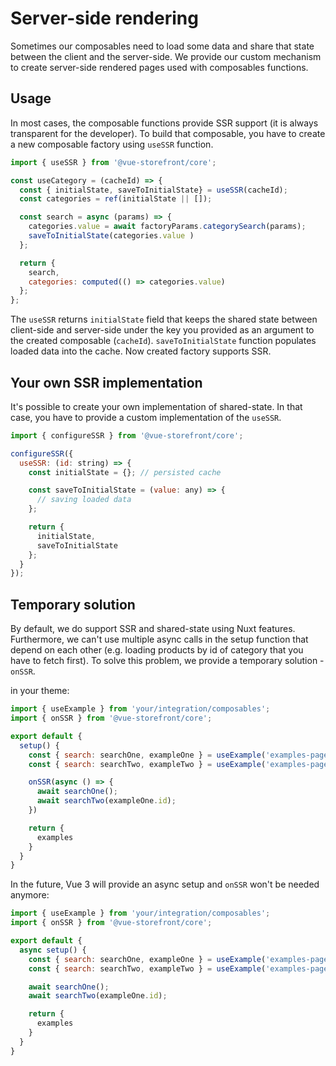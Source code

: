 # Server-side rendering

Sometimes our composables need to load some data and share that state between the client and the server-side.
We provide our custom mechanism to create server-side rendered pages used with composables functions.

## Usage

In most cases, the composable functions provide SSR support (it is always transparent for the developer).
To build that composable, you have to create a new composable factory using `useSSR` function.

```js
import { useSSR } from '@vue-storefront/core';

const useCategory = (cacheId) => {
  const { initialState, saveToInitialState} = useSSR(cacheId);
  const categories = ref(initialState || []);

  const search = async (params) => {
    categories.value = await factoryParams.categorySearch(params);
    saveToInitialState(categories.value )
  };

  return {
    search,
    categories: computed(() => categories.value)
  };
};
```

The `useSSR` returns `initialState` field that keeps the shared state between client-side and server-side under the key you provided as an argument to the created composable (`cacheId`). `saveToInitialState` function populates loaded data into the cache. Now created factory supports SSR.

## Your own SSR implementation

It's possible to create your own implementation of shared-state. In that case, you have to provide a custom implementation of the `useSSR`.

```js
import { configureSSR } from '@vue-storefront/core';

configureSSR({
  useSSR: (id: string) => {
    const initialState = {}; // persisted cache

    const saveToInitialState = (value: any) => {
      // saving loaded data
    };

    return {
      initialState,
      saveToInitialState
    };
  }
});
```

## Temporary solution

By default, we do support SSR and shared-state using Nuxt features. Furthermore, we can't use multiple async calls in the setup function that depend on each other (e.g. loading products by id of category that you have to fetch first). To solve this problem, we provide a temporary solution - `onSSR`.

in your theme:

```js
import { useExample } from 'your/integration/composables';
import { onSSR } from '@vue-storefront/core';

export default {
  setup() {
    const { search: searchOne, exampleOne } = useExample('examples-page1');
    const { search: searchTwo, exampleTwo } = useExample('examples-page2');

    onSSR(async () => {
      await searchOne();
      await searchTwo(exampleOne.id);
    })

    return {
      examples
    }
  }
}

```

In the future, Vue 3 will provide an async setup and `onSSR` won't be needed anymore:

```js
import { useExample } from 'your/integration/composables';
import { onSSR } from '@vue-storefront/core';

export default {
  async setup() {
    const { search: searchOne, exampleOne } = useExample('examples-page1');
    const { search: searchTwo, exampleTwo } = useExample('examples-page2');

    await searchOne();
    await searchTwo(exampleOne.id);

    return {
      examples
    }
  }
}

```
